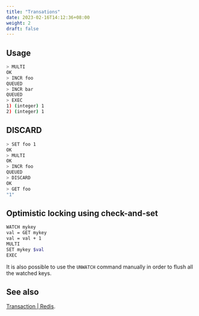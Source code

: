 ```yaml
---
title: "Transations"
date: 2023-02-16T14:12:36+08:00
weight: 2
draft: false
---
```


## Usage

``` bash
> MULTI
OK
> INCR foo
QUEUED
> INCR bar
QUEUED
> EXEC
1) (integer) 1
2) (integer) 1
```

## DISCARD

``` bash
> SET foo 1
OK
> MULTI
OK
> INCR foo
QUEUED
> DISCARD
OK
> GET foo
"1"
```

## Optimistic locking using check-and-set

``` bash
WATCH mykey
val = GET mykey
val = val + 1
MULTI
SET mykey $val
EXEC
```

It is also possible to use the `UNWATCH` command manually in order to flush all the watched keys.

## See also

[Transaction | Redis](https://redis.io/docs/manual/transactions/).
